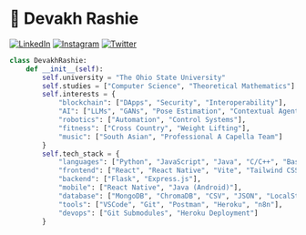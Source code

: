 # 🚀 Devakh Rashie

[![LinkedIn](https://img.shields.io/badge/LinkedIn-Connect-blue)](https://www.linkedin.com/in/devrashie)
[![Instagram](https://img.shields.io/badge/Instagram-Follow-E4405F)](https://www.instagram.com/devrashie/)
[![Twitter](https://img.shields.io/twitter/follow/devrashie)](https://x.com/devrashie/)


```python
class DevakhRashie:
    def __init__(self):
        self.university = "The Ohio State University"
        self.studies = ["Computer Science", "Theoretical Mathematics"]
        self.interests = {
            "blockchain": ["DApps", "Security", "Interoperability"],
            "AI": ["LLMs", "GANs", "Pose Estimation", "Contextual Agents"],
            "robotics": ["Automation", "Control Systems"],
            "fitness": ["Cross Country", "Weight Lifting"],
            "music": ["South Asian", "Professional A Capella Team"]
        }
        self.tech_stack = {
            "languages": ["Python", "JavaScript", "Java", "C/C++", "Bash"],
            "frontend": ["React", "React Native", "Vite", "Tailwind CSS"],
            "backend": ["Flask", "Express.js"],
            "mobile": ["React Native", "Java (Android)"],
            "database": ["MongoDB", "ChromaDB", "CSV", "JSON", "LocalStorage"],
            "tools": ["VSCode", "Git", "Postman", "Heroku", "n8n"],
            "devops": ["Git Submodules", "Heroku Deployment"]
        }
```
